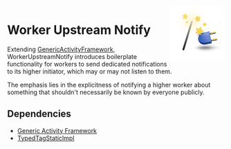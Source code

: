 <img src="Resources/Icon128.png" align="right" width="128px">

# Worker Upstream Notify

Extending [GenericActivityFramework](https://ubyte.dev/plugins/generic-activity-framework/), WorkerUpstreamNotify introduces boilerplate functionality for workers to send dedicated notifications to its higher initiator, which may or may not listen to them.

The emphasis lies in the explicitness of notifying a higher worker about something that shouldn't necessarily be known by everyone publicly.

## Dependencies
- [Generic Activity Framework](https://ubyte.dev/plugins/generic-activity-framework)
- [TypedTagStaticImpl](https://github.com/ubytedev/TypedTagStaticImpl)
